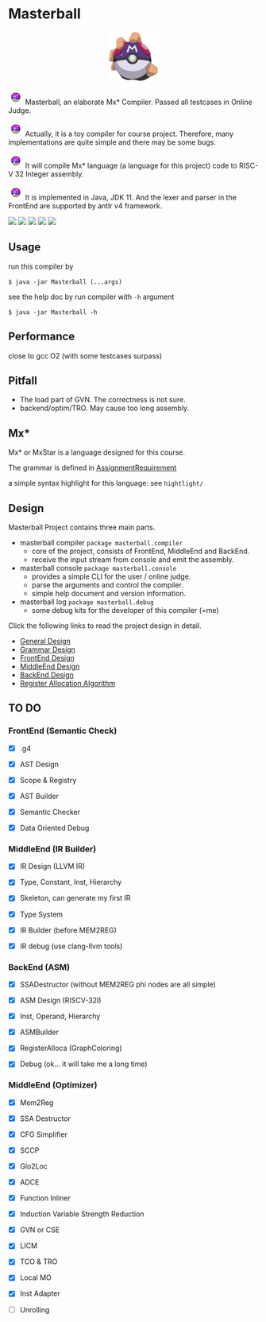 

# Masterball

<div align="center">
	<img src="asset/big_logo.png" height="100" width="100" />
</div>




<img src="asset/masterball.png" style="zoom:100%;" /> Masterball, an elaborate Mx* Compiler. Passed all testcases in Online Judge.

<img src="asset/masterball.png" style="zoom:100%;" /> Actually, it is a toy compiler for course project. Therefore, many implementations are quite simple and there may be some bugs.

<img src="asset/masterball.png" style="zoom:100%;" /> It will compile Mx* language (a language for this project) code to RISC-V 32 Integer assembly.

<img src="asset/masterball.png" style="zoom:100%;" /> It is implemented in Java, JDK 11. And the lexer and parser in the FrontEnd are supported by antlr v4 framework.



![](https://img.shields.io/badge/implementation-Java-red)  ![](https://img.shields.io/badge/semantic-passed-success)   ![](https://img.shields.io/badge/LLVM_IR-passed-success)   ![](https://img.shields.io/badge/CodeGen-passed-success)  ![](https://img.shields.io/badge/Optim-20/20-success)



## Usage

run this compiler by

```
$ java -jar Masterball (...args)
```

see the help doc by run compiler with `-h` argument

```
$ java -jar Masterball -h
```



## Performance

close to gcc O2 (with some testcases surpass)



## Pitfall

- The load part of GVN. The correctness is not sure.
- backend/optim/TRO. May cause too long assembly.



## Mx*

Mx* or MxStar is a language designed for this course.

The grammar is defined in [AssignmentRequirement](doc/README.md)

a simple syntax highlight for this language: see `hightlight/`



## Design

Masterball Project contains three main parts.

- masterball compiler  `package masterball.compiler`
  - core of the project, consists of FrontEnd, MiddleEnd and BackEnd.
  - receive the input stream from console and emit the assembly.
- masterball console  `package masterball.console`
  - provides a simple CLI for the user / online judge.
  - parse the arguments and control the compiler. 
  - simple help document and version information.
- masterball log  `package masterball.debug`
  - some debug kits for the developer of this compiler (=me)



Click the following links to read the project design in detail.

- [General Design](doc/GeneralDesign.md)
- [Grammar Design](src/masterball/grammar/MxStar.g4)
- [FrontEnd Design](doc/FrontEndDesign.md)
- [MiddleEnd Design](doc/IRDesign.md)
- [BackEnd Design](doc/BackEndDesign.md)
- [Register Allocation Algorithm](doc/RegisterAllocation.md)



## TO DO



### FrontEnd (Semantic Check)

- [x] .g4
- [x] AST Design
- [x] Scope & Registry
- [x] AST Builder
- [x] Semantic Checker
- [x] Data Oriented Debug



### MiddleEnd (IR Builder)

- [x] IR Design (LLVM IR)
- [x] Type, Constant, Inst, Hierarchy
- [x] Skeleton, can generate my first IR
- [x] Type System
- [x] IR Builder (before MEM2REG)
- [x] IR debug (use clang-llvm tools)



### BackEnd (ASM)

- [x] SSADestructor (without MEM2REG phi nodes are all simple)
- [x] ASM Design (RISCV-32I)
- [x] Inst, Operand, Hierarchy
- [x] ASMBuilder
- [x] RegisterAlloca (GraphColoring) 
- [x] Debug (ok... it will take me a long time)



### MiddleEnd (Optimizer)

- [x] Mem2Reg
- [x] SSA Destructor
- [x] CFG Simplifier
- [x] SCCP
- [x] Glo2Loc
- [x] ADCE
- [x] Function Inliner
- [x] Induction Variable Strength Reduction
- [x] GVN or CSE
- [x] LICM
- [x] TCO & TRO
- [x] Local MO
- [x] Inst Adapter
- [ ] Unrolling



